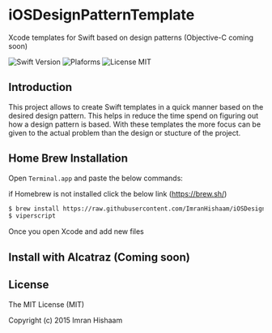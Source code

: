 # iOSDesignPatternTemplate
Xcode templates for Swift based on design patterns (Objective-C coming soon)

![Swift Version](https://img.shields.io/badge/Swift-3.0-green.svg)
![Plaforms](https://img.shields.io/badge/Platform-iOS-lightgrey.svg)
![License MIT](https://img.shields.io/npm/l/express.svg) 

## Introduction

This project allows to create Swift templates in a quick manner based on the desired design pattern. This helps in reduce the time spend on figuring out how a design pattern is based. With these templates the more focus can be given to the actual problem than the design or stucture of the project.

## Home Brew Installation 

Open `Terminal.app` and paste the below commands:

if Homebrew is not installed click the below link (https://brew.sh/)
```bash
$ brew install https://raw.githubusercontent.com/ImranHishaam/iOSDesignPatternTemplate/master/iosdesignpatterntemplate.rb
$ viperscript
``` 
Once you open Xcode and add new files

## Install with Alcatraz (Coming soon)

## License
The MIT License (MIT)

Copyright (c) 2015 Imran Hishaam
